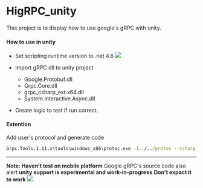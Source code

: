 # HigRPC_unity

This project is to display how to use google's gRPC with unity.

#### How to use in unity
- Set scripting runtime version to .net 4.6
[![](https://raw.githubusercontent.com/hiramtan/HigRPC_unity/master/others/20180508160421.png)](https://raw.githubusercontent.com/hiramtan/HigRPC_unity/master/others/20180508160421.png)

- Import gRPC dll to unity project
    - Google.Protobuf.dll
    - Grpc.Core.dll
    - grpc_csharp_ext.x64.dll
    - System.Interactive.Async.dll
- Create logic to test if run correct.

#### Extention
 Add user's protocol and generate code
``` cmd
Grpc.Tools.1.11.x\tools\windows_x86\protoc.exe -I../../protos --csharp_out Greeter --grpc_out Greeter ../../protos/helloworld.proto --plugin=protoc-gen-grpc=packages/Grpc.Tools.1.11.x/tools/windows_x86/grpc_csharp_plugin.exe
```
-----
**Note: Haven't test on mobile platform**
Google gRPC's source code also alert **unity support is experimental and work-in-progress.Don't expact it to work**
[![](https://raw.githubusercontent.com/hiramtan/HigRPC_unity/master/others/20180509171233.png)](https://raw.githubusercontent.com/hiramtan/HigRPC_unity/master/others/20180509171233.png)


